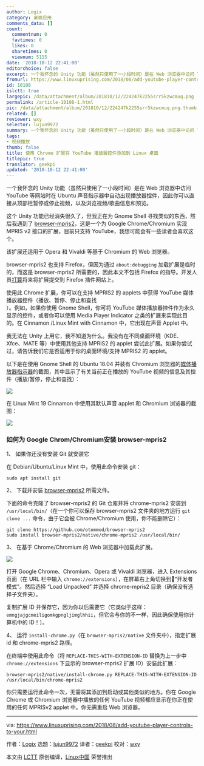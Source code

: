 ```yaml
---
author: Logix
category: 桌面应用
comments_data: []
count:
  commentnum: 0
  favtimes: 0
  likes: 0
  sharetimes: 0
  viewnum: 5115
date: '2018-10-12 22:41:00'
editorchoice: false
excerpt: 一个我怀念的 Unity 功能（虽然只使用了一小段时间）是在 Web 浏览器中访问 YouTube 等网站时在 Ubuntu 声音指示器中自动出现播放器控件，因此你可以直接从顶部栏暂停或停止视频，以及浏览视频/歌曲信息和预览。
fromurl: https://www.linuxuprising.com/2018/08/add-youtube-player-controls-to-your.html
id: 10108
islctt: true
largepic: /data/attachment/album/201810/12/224247k2255srr5kzwcmuq.png
permalink: /article-10108-1.html
pic: /data/attachment/album/201810/12/224247k2255srr5kzwcmuq.png.thumb.jpg
related: []
reviewer: wxy
selector: lujun9972
summary: 一个我怀念的 Unity 功能（虽然只使用了一小段时间）是在 Web 浏览器中访问 YouTube 等网站时在 Ubuntu 声音指示器中自动出现播放器控件，因此你可以直接从顶部栏暂停或停止视频，以及浏览视频/歌曲信息和预览。
tags:
- 视频播放
thumb: false
title: 使用 Chrome 扩展将 YouTube 播放器控件添加到 Linux 桌面
titlepic: true
translator: geekpi
updated: '2018-10-12 22:41:00'
---
```


一个我怀念的 Unity 功能（虽然只使用了一小段时间）是在 Web 浏览器中访问 YouTube 等网站时在 Ubuntu 声音指示器中自动出现播放器控件，因此你可以直接从顶部栏暂停或停止视频，以及浏览视频/歌曲信息和预览。


这个 Unity 功能已经消失很久了，但我正在为 Gnome Shell 寻找类似的东西，然后我遇到了 [browser-mpris2](https://github.com/otommod/browser-mpris2)，这是一个为 Google Chrome/Chromium 实现 MPRIS v2 接口的扩展，目前只支持 YouTube，我想可能会有一些读者会喜欢这个。


该扩展还适用于 Opera 和 Vivaldi 等基于 Chromium 的 Web 浏览器。


browser-mpris2 也支持 Firefox，但因为通过 `about:debugging` 加载扩展是临时的，而这是 browser-mpris2 所需要的，因此本文不包括 Firefox 的指导。开发人员[打算](https://github.com/otommod/browser-mpris2/issues/11)将来将扩展提交到 Firefox 插件网站上。


使用此 Chrome 扩展，你可以在支持 MPRIS2 的 applets 中获得 YouTube 媒体播放器控件（播放、暂停、停止和查找  
 ）。例如，如果你使用 Gnome Shell，你可将 YouTube 媒体播放器控件作为永久显示的控件，或者你可以使用 Media Player Indicator 之类的扩展来实现此目的。在 Cinnamon /Linux Mint with Cinnamon 中，它出现在声音 Applet 中。


我无法在 Unity 上用它，我不知道为什么。我没有在不同桌面环境（KDE、Xfce、MATE 等）中使用其他支持 MPRIS2 的 applet 尝试此扩展。如果你尝试过，请告诉我们它是否适用于你的桌面环境/支持 MPRIS2 的 applet。


以下是在使用 Gnome Shell 的 Ubuntu 18.04 并装有 Chromium 浏览器的[媒体播放器指示器](https://extensions.gnome.org/extension/55/media-player-indicator/)的截图，其中显示了有关当前正在播放的 YouTube 视频的信息及其控件（播放/暂停，停止和查找）：


[![](/data/attachment/album/201810/12/224247k2255srr5kzwcmuq.png)](https://extensions.gnome.org/extension/55/media-player-indicator/)


在 Linux Mint 19 Cinnamon 中使用其默认声音 applet 和 Chromium 浏览器的截图：


![](/data/attachment/album/201810/12/224302u2xj7q8qohrk01oo.png)


### 如何为 Google Chrom/Chromium安装 browser-mpris2


1、 如果你还没有安装 Git 就安装它


在 Debian/Ubuntu/Linux Mint 中，使用此命令安装 git：



```
sudo apt install git
```

2、 下载并安装 [browser-mpris2](https://github.com/otommod/browser-mpris2) 所需文件。


下面的命令克隆了 browser-mpris2 的 Git 仓库并将 chrome-mpris2 安装到 `/usr/local/bin/`（在一个你可以保存 browser-mpris2 文件夹的地方运行 `git clone ...` 命令，由于它会被 Chrome/Chromium 使用，你不能删除它）：



```
git clone https://github.com/otommod/browser-mpris2
sudo install browser-mpris2/native/chrome-mpris2 /usr/local/bin/
```

3、 在基于 Chrome/Chromium 的 Web 浏览器中加载此扩展。


![](/data/attachment/album/201810/12/224312dcarrqqqymg3nwat.png)


打开 Goog​​le Chrome、Chromium、Opera 或 Vivaldi 浏览器，进入 Extensions 页面（在 URL 栏中输入 `chrome://extensions`），在屏幕右上角切换到“开发者模式”。然后选择 “Load Unpacked” 并选择 chrome-mpris2 目录（确保没有选择子文件夹）。


复制扩展 ID 并保存它，因为你以后需要它（它类似于这样：`emngjajgcmeiligomkgpngljimglhhii`，但它会与你的不一样，因此确保使用你计算机中的 ID！）。


4、 运行 `install-chrome.py`（在 `browser-mpris2/native` 文件夹中），指定扩展 id 和 chrome-mpris2 路径。


在终端中使用此命令（将 `REPLACE-THIS-WITH-EXTENSION-ID` 替换为上一步中 `chrome://extensions` 下显示的 browser-mpris2 扩展 ID）安装此扩展：



```
browser-mpris2/native/install-chrome.py REPLACE-THIS-WITH-EXTENSION-ID /usr/local/bin/chrome-mpris2
```

你只需要运行此命令一次，无需将其添加到启动或其他类似的地方。你在 Google Chrome 或 Chromium 浏览器中播放的任何 YouTube 视频都应显示在你正在使用的任何 MPRISv2 applet 中。你无需重启 Web 浏览器。




---


via: <https://www.linuxuprising.com/2018/08/add-youtube-player-controls-to-your.html>


作者：[Logix](https://plus.google.com/118280394805678839070) 选题：[lujun9972](https://github.com/lujun9972) 译者：[geekpi](https://github.com/geekpi) 校对：[wxy](https://github.com/wxy)


本文由 [LCTT](https://github.com/LCTT/TranslateProject) 原创编译，[Linux中国](https://linux.cn/) 荣誉推出